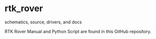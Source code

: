 # rtk_rover
schematics, source, drivers, and docs

RTK Rover Manual and Python Script are found in this GitHub repository.
